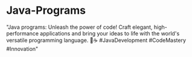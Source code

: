 # Java-Programs
"Java programs: Unleash the power of code! Craft elegant, high-performance applications and bring your 
ideas to life with the world's versatile programming language. 🚀☕ #JavaDevelopment #CodeMastery #Innovation"
